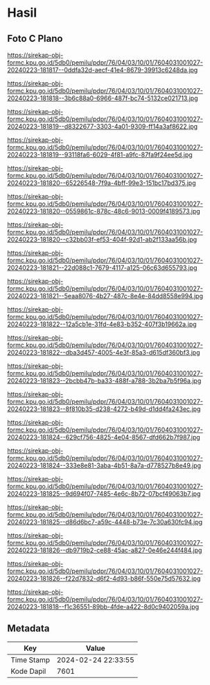 # Hasil

## Foto C Plano

https://sirekap-obj-formc.kpu.go.id/5db0/pemilu/pdpr/76/04/03/10/01/7604031001027-20240223-181817--0ddfa32d-aecf-41e4-8679-39913c6248da.jpg

https://sirekap-obj-formc.kpu.go.id/5db0/pemilu/pdpr/76/04/03/10/01/7604031001027-20240223-181818--3b6c88a0-6966-487f-bc74-5132ce021713.jpg

https://sirekap-obj-formc.kpu.go.id/5db0/pemilu/pdpr/76/04/03/10/01/7604031001027-20240223-181819--d8322677-3303-4a01-9309-ff14a3af8622.jpg

https://sirekap-obj-formc.kpu.go.id/5db0/pemilu/pdpr/76/04/03/10/01/7604031001027-20240223-181819--93118fa6-6029-4f81-a9fc-87fa9f24ee5d.jpg

https://sirekap-obj-formc.kpu.go.id/5db0/pemilu/pdpr/76/04/03/10/01/7604031001027-20240223-181820--65226548-7f9a-4bff-99e3-151bc17bd375.jpg

https://sirekap-obj-formc.kpu.go.id/5db0/pemilu/pdpr/76/04/03/10/01/7604031001027-20240223-181820--0559861c-878c-48c6-9013-0009f4189573.jpg

https://sirekap-obj-formc.kpu.go.id/5db0/pemilu/pdpr/76/04/03/10/01/7604031001027-20240223-181820--c32bb03f-ef53-404f-92d1-ab2f133aa56b.jpg

https://sirekap-obj-formc.kpu.go.id/5db0/pemilu/pdpr/76/04/03/10/01/7604031001027-20240223-181821--22d088c1-7679-4117-a125-06c63d655793.jpg

https://sirekap-obj-formc.kpu.go.id/5db0/pemilu/pdpr/76/04/03/10/01/7604031001027-20240223-181821--5eaa8076-4b27-487c-8e4e-84dd8558e994.jpg

https://sirekap-obj-formc.kpu.go.id/5db0/pemilu/pdpr/76/04/03/10/01/7604031001027-20240223-181822--12a5cb1e-31fd-4e83-b352-407f3b19662a.jpg

https://sirekap-obj-formc.kpu.go.id/5db0/pemilu/pdpr/76/04/03/10/01/7604031001027-20240223-181822--dba3d457-4005-4e3f-85a3-d615df360bf3.jpg

https://sirekap-obj-formc.kpu.go.id/5db0/pemilu/pdpr/76/04/03/10/01/7604031001027-20240223-181823--2bcbb47b-ba33-488f-a788-3b2ba7b5f96a.jpg

https://sirekap-obj-formc.kpu.go.id/5db0/pemilu/pdpr/76/04/03/10/01/7604031001027-20240223-181823--8f810b35-d238-4272-b49d-d1dd4fa243ec.jpg

https://sirekap-obj-formc.kpu.go.id/5db0/pemilu/pdpr/76/04/03/10/01/7604031001027-20240223-181824--629cf756-4825-4e04-8567-dfd662b7f987.jpg

https://sirekap-obj-formc.kpu.go.id/5db0/pemilu/pdpr/76/04/03/10/01/7604031001027-20240223-181824--333e8e81-3aba-4b51-8a7a-d778527b8e49.jpg

https://sirekap-obj-formc.kpu.go.id/5db0/pemilu/pdpr/76/04/03/10/01/7604031001027-20240223-181825--9d694f07-7485-4e6c-8b72-07bcf49063b7.jpg

https://sirekap-obj-formc.kpu.go.id/5db0/pemilu/pdpr/76/04/03/10/01/7604031001027-20240223-181825--d86d6bc7-a59c-4448-b73e-7c30a630fc94.jpg

https://sirekap-obj-formc.kpu.go.id/5db0/pemilu/pdpr/76/04/03/10/01/7604031001027-20240223-181826--db9719b2-ce88-45ac-a827-0e46e244f484.jpg

https://sirekap-obj-formc.kpu.go.id/5db0/pemilu/pdpr/76/04/03/10/01/7604031001027-20240223-181826--f22d7832-d6f2-4d93-b86f-550e75d57632.jpg

https://sirekap-obj-formc.kpu.go.id/5db0/pemilu/pdpr/76/04/03/10/01/7604031001027-20240223-181818--f1c36551-89bb-4fde-a422-8d0c9402059a.jpg


## Metadata

| Key        | Value               |
| ---------- | ------------------- |
| Time Stamp | 2024-02-24 22:33:55 |
| Kode Dapil | 7601                |



